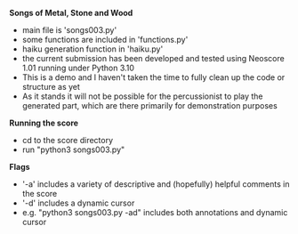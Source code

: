 __Songs of Metal, Stone and Wood__

- main file is 'songs003.py'
- some functions are included in 'functions.py'
- haiku generation function in 'haiku.py'
- the current submission has been developed and tested using Neoscore 1.01 running under Python 3.10
- This is a demo and I haven't taken the time to fully clean up the code or structure as yet
- As it stands it will not be possible for the percussionist to play the generated part, which are there primarily for demonstration purposes

__Running the score__
- cd to the score directory
- run "python3 songs003.py"

__Flags__
- '-a' includes a variety of descriptive and (hopefully) helpful comments in the score
- '-d' includes a dynamic cursor
- e.g. "python3 songs003.py -ad" includes both annotations and dynamic cursor
